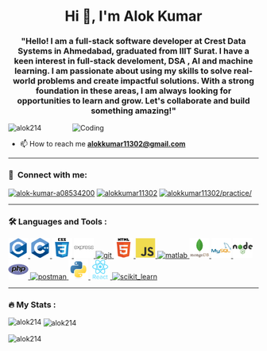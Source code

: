 <h1 align="center">Hi 👋, I'm Alok Kumar</h1>
<h3 align="center">"Hello! I am a full-stack software developer at Crest Data Systems in Ahmedabad, graduated from IIIT Surat. I have a keen interest in full-stack develoment, DSA , AI and machine learning. I am passionate about using my skills to solve real-world problems and create impactful solutions. With a strong foundation in these areas, I am always looking for opportunities to learn and grow. Let's collaborate and build something amazing!"</h3>
<img alt="Coding" width="375" align="right" src="https://raw.githubusercontent.com/TheDudeThatCode/TheDudeThatCode/master/Assets/Designer.gif" >
<p align="left"> <img src="https://komarev.com/ghpvc/?username=alok214&label=Profile%20views&color=0e75b6&style=flat" alt="alok214" /> </p>

- 📫 How to reach me **alokkumar11302@gmail.com**

<!-- <h3 align="left">Connect with me:</h3> -->
--- 

<h3> 🚀 &nbsp;Connect with me:</h3>
<p align="left">
<a href="https://linkedin.com/in/alok-kumar-a08534200" target="blank"><img align="center" src="https://raw.githubusercontent.com/rahuldkjain/github-profile-readme-generator/master/src/images/icons/Social/linked-in-alt.svg" alt="alok-kumar-a08534200" height="30" width="40" /></a>
<a href="https://www.hackerrank.com/alokkumar11302" target="blank"><img align="center" src="https://raw.githubusercontent.com/rahuldkjain/github-profile-readme-generator/master/src/images/icons/Social/hackerrank.svg" alt="alokkumar11302" height="30" width="40" /></a>
<a href="https://auth.geeksforgeeks.org/user/alokkumar11302/practice/" target="blank"><img align="center" src="https://raw.githubusercontent.com/rahuldkjain/github-profile-readme-generator/master/src/images/icons/Social/geeks-for-geeks.svg" alt="alokkumar11302/practice/" height="30" width="40" /></a>
</p>

<!-- <h3 align="left">Languages and Tools:</h3> -->
---

### :hammer_and_wrench: Languages and Tools :
<!-- <h2> 🚀 &nbsp;Some Languages and Tools I Have Used and Learned</h2> -->
<p align="left"> <a href="https://www.cprogramming.com/" target="_blank" rel="noreferrer"> <img src="https://raw.githubusercontent.com/devicons/devicon/master/icons/c/c-original.svg" alt="c" width="40" height="40"/> </a> <a href="https://www.w3schools.com/cpp/" target="_blank" rel="noreferrer"> <img src="https://raw.githubusercontent.com/devicons/devicon/master/icons/cplusplus/cplusplus-original.svg" alt="cplusplus" width="40" height="40"/> </a> <a href="https://www.w3schools.com/css/" target="_blank" rel="noreferrer"> <img src="https://raw.githubusercontent.com/devicons/devicon/master/icons/css3/css3-original-wordmark.svg" alt="css3" width="40" height="40"/> </a> <a href="https://expressjs.com" target="_blank" rel="noreferrer"> <img src="https://raw.githubusercontent.com/devicons/devicon/master/icons/express/express-original-wordmark.svg" alt="express" width="40" height="40"/> </a> <a href="https://git-scm.com/" target="_blank" rel="noreferrer"> <img src="https://www.vectorlogo.zone/logos/git-scm/git-scm-icon.svg" alt="git" width="40" height="40"/> </a> <a href="https://www.w3.org/html/" target="_blank" rel="noreferrer"> <img src="https://raw.githubusercontent.com/devicons/devicon/master/icons/html5/html5-original-wordmark.svg" alt="html5" width="40" height="40"/> </a> <a href="https://developer.mozilla.org/en-US/docs/Web/JavaScript" target="_blank" rel="noreferrer"> <img src="https://raw.githubusercontent.com/devicons/devicon/master/icons/javascript/javascript-original.svg" alt="javascript" width="40" height="40"/> </a> <a href="https://www.mathworks.com/" target="_blank" rel="noreferrer"> <img src="https://upload.wikimedia.org/wikipedia/commons/2/21/Matlab_Logo.png" alt="matlab" width="40" height="40"/> </a> <a href="https://www.mongodb.com/" target="_blank" rel="noreferrer"> <img src="https://raw.githubusercontent.com/devicons/devicon/master/icons/mongodb/mongodb-original-wordmark.svg" alt="mongodb" width="40" height="40"/> </a> <a href="https://www.mysql.com/" target="_blank" rel="noreferrer"> <img src="https://raw.githubusercontent.com/devicons/devicon/master/icons/mysql/mysql-original-wordmark.svg" alt="mysql" width="40" height="40"/> </a> <a href="https://nodejs.org" target="_blank" rel="noreferrer"> <img src="https://raw.githubusercontent.com/devicons/devicon/master/icons/nodejs/nodejs-original-wordmark.svg" alt="nodejs" width="40" height="40"/> </a> <a href="https://www.php.net" target="_blank" rel="noreferrer"> <img src="https://raw.githubusercontent.com/devicons/devicon/master/icons/php/php-original.svg" alt="php" width="40" height="40"/> </a> <a href="https://postman.com" target="_blank" rel="noreferrer"> <img src="https://www.vectorlogo.zone/logos/getpostman/getpostman-icon.svg" alt="postman" width="40" height="40"/> </a> <a href="https://www.python.org" target="_blank" rel="noreferrer"> <img src="https://raw.githubusercontent.com/devicons/devicon/master/icons/python/python-original.svg" alt="python" width="40" height="40"/> </a> <a href="https://reactjs.org/" target="_blank" rel="noreferrer"> <img src="https://raw.githubusercontent.com/devicons/devicon/master/icons/react/react-original-wordmark.svg" alt="react" width="40" height="40"/> </a> <a href="https://scikit-learn.org/" target="_blank" rel="noreferrer"> <img src="https://upload.wikimedia.org/wikipedia/commons/0/05/Scikit_learn_logo_small.svg" alt="scikit_learn" width="40" height="40"/> </a> </p>

---

### :fire: My Stats :
<p><img align="left" src="https://github-readme-stats.vercel.app/api/top-langs?username=alok214&show_icons=true&locale=en&layout=compact" alt="alok214" /></p>

<p>&nbsp;<img align="center" src="https://github-readme-stats.vercel.app/api?username=alok214&show_icons=true&locale=en" alt="alok214" /></p>

<p><img align="center" src="https://github-readme-streak-stats.herokuapp.com/?user=alok214&" alt="alok214" /></p>

<!-- ![Snake animation](https://github.com/thepiyushmalhotra/thepiyushmalhotra/blob/output/github-contribution-grid-snake.svg) -->

